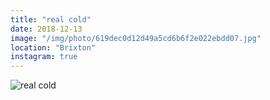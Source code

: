 ```yaml
---
title: "real cold"
date: 2018-12-13
image: "/img/photo/619dec0d12d49a5cd6b6f2e022ebdd07.jpg"
location: "Brixton"
instagram: true
---
```


![real cold](/img/photo/619dec0d12d49a5cd6b6f2e022ebdd07.jpg)
